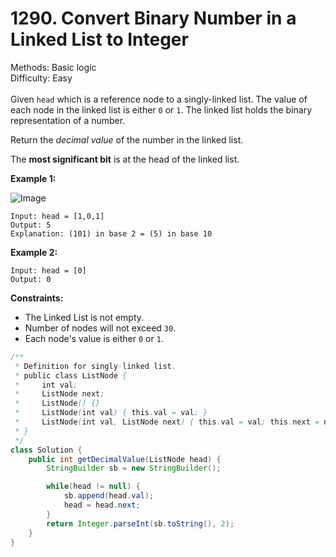# 1290. Convert Binary Number in a Linked List to Integer  

  Methods: Basic logic </br> Difficulty: Easy </br> </br>Given `head` which is a reference node to a singly-linked list. The value of each node in the linked list is either `0` or `1`. The linked list holds the binary representation of a number.

Return the *decimal value* of the number in the linked list.

The **most significant bit** is at the head of the linked list.

**Example 1:**

![Image](https://assets.leetcode.com/uploads/2019/12/05/graph-1.png)

```plain text
Input: head = [1,0,1]
Output: 5
Explanation: (101) in base 2 = (5) in base 10
```

**Example 2:**

```plain text
Input: head = [0]
Output: 0
```

**Constraints:**

- The Linked List is not empty.
- Number of nodes will not exceed `30`.
- Each node's value is either `0` or `1`.
```java
/**
 * Definition for singly-linked list.
 * public class ListNode {
 *     int val;
 *     ListNode next;
 *     ListNode() {}
 *     ListNode(int val) { this.val = val; }
 *     ListNode(int val, ListNode next) { this.val = val; this.next = next; }
 * }
 */
class Solution {
    public int getDecimalValue(ListNode head) {
        StringBuilder sb = new StringBuilder();

        while(head != null) {
            sb.append(head.val);
            head = head.next;
        }
        return Integer.parseInt(sb.toString(), 2);
    }
}
```

